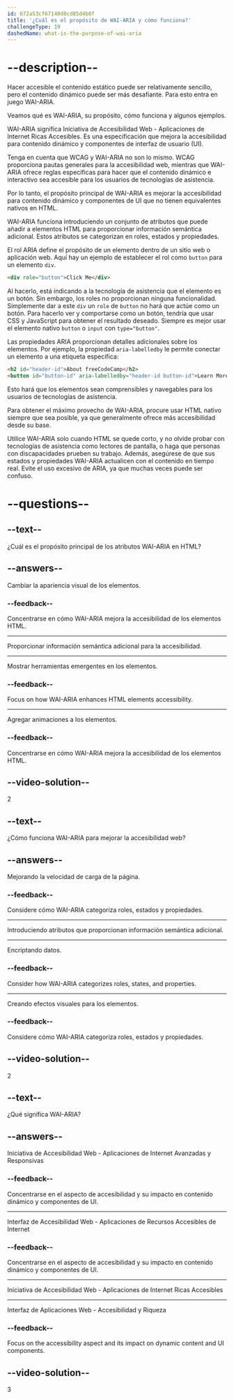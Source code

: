 ```yaml
---
id: 672a53cf67140d8cd85d4b0f
title: '¿Cuál es el propósito de WAI-ARIA y cómo funciona?'
challengeType: 19
dashedName: what-is-the-purpose-of-wai-aria
---
```


# --description--

Hacer accesible el contenido estático puede ser relativamente sencillo, pero el contenido dinámico puede ser más desafiante. Para esto entra en juego WAI-ARIA.

Veamos qué es WAI-ARIA, su propósito, cómo funciona y algunos ejemplos.

WAI-ARIA significa Iniciativa de Accesibilidad Web - Aplicaciones de Internet Ricas Accesibles. Es una especificación que mejora la accesibilidad para contenido dinámico y componentes de interfaz de usuario (UI).

Tenga en cuenta que WCAG y WAI-ARIA no son lo mismo. WCAG proporciona pautas generales para la accesibilidad web, mientras que WAI-ARIA ofrece reglas específicas para hacer que el contenido dinámico e interactivo sea accesible para los usuarios de tecnologías de asistencia.

Por lo tanto, el propósito principal de WAI-ARIA es mejorar la accesibilidad para contenido dinámico y componentes de UI que no tienen equivalentes nativos en HTML.

WAI-ARIA funciona introduciendo un conjunto de atributos que puede añadir a elementos HTML para proporcionar información semántica adicional. Estos atributos se categorizan en roles, estados y propiedades.

El rol ARIA define el propósito de un elemento dentro de un sitio web o aplicación web. Aquí hay un ejemplo de establecer el rol como `button` para un elemento `div`.

```html
<div role="button">Click Me</div>
```

Al hacerlo, está indicando a la tecnología de asistencia que el elemento es un botón. Sin embargo, los roles no proporcionan ninguna funcionalidad. Simplemente dar a este `div` un `role` de `button` no hará que actúe como un botón. Para hacerlo ver y comportarse como un botón, tendría que usar CSS y JavaScript para obtener el resultado deseado. Siempre es mejor usar el elemento nativo `button` o `input` con `type="button"`.

Las propiedades ARIA proporcionan detalles adicionales sobre los elementos. Por ejemplo, la propiedad `aria-labelledby` le permite conectar un elemento a una etiqueta específica:

```html
<h2 id="header-id">About freeCodeCamp</h2>
<button id="button-id" aria-labelledby="header-id button-id">Learn More</button>
```

Esto hará que los elementos sean comprensibles y navegables para los usuarios de tecnologías de asistencia.

Para obtener el máximo provecho de WAI-ARIA, procure usar HTML nativo siempre que sea posible, ya que generalmente ofrece más accesibilidad desde su base.

Utilice WAI-ARIA solo cuando HTML se quede corto, y no olvide probar con tecnologías de asistencia como lectores de pantalla, o haga que personas con discapacidades prueben su trabajo. Además, asegúrese de que sus estados y propiedades WAI-ARIA actualicen con el contenido en tiempo real. Evite el uso excesivo de ARIA, ya que muchas veces puede ser confuso.

# --questions--

## --text--

¿Cuál es el propósito principal de los atributos WAI-ARIA en HTML?

## --answers--

Cambiar la apariencia visual de los elementos.

### --feedback--

Concentrarse en cómo WAI-ARIA mejora la accesibilidad de los elementos HTML.

---

Proporcionar información semántica adicional para la accesibilidad.

---

Mostrar herramientas emergentes en los elementos.

### --feedback--

Focus on how WAI-ARIA enhances HTML elements accessibility.

---

Agregar animaciones a los elementos.

### --feedback--

Concentrarse en cómo WAI-ARIA mejora la accesibilidad de los elementos HTML.

## --video-solution--

2

## --text--

¿Cómo funciona WAI-ARIA para mejorar la accesibilidad web?

## --answers--

Mejorando la velocidad de carga de la página.

### --feedback--

Considere cómo WAI-ARIA categoriza roles, estados y propiedades.

---

Introduciendo atributos que proporcionan información semántica adicional.

---

Encriptando datos.

### --feedback--

Consider how WAI-ARIA categorizes roles, states, and properties.

---

Creando efectos visuales para los elementos.

### --feedback--

Considere cómo WAI-ARIA categoriza roles, estados y propiedades.

## --video-solution--

2

## --text--

¿Qué significa WAI-ARIA?

## --answers--

Iniciativa de Accesibilidad Web - Aplicaciones de Internet Avanzadas y Responsivas

### --feedback--

Concentrarse en el aspecto de accesibilidad y su impacto en contenido dinámico y componentes de UI.

---

Interfaz de Accesibilidad Web - Aplicaciones de Recursos Accesibles de Internet

### --feedback--

Concentrarse en el aspecto de accesibilidad y su impacto en contenido dinámico y componentes de UI.

---

Iniciativa de Accesibilidad Web - Aplicaciones de Internet Ricas Accesibles

---

Interfaz de Aplicaciones Web - Accesibilidad y Riqueza

### --feedback--

Focus on the accessibility aspect and its impact on dynamic content and UI components.

## --video-solution--

3
